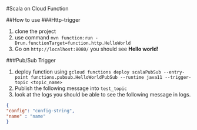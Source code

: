 #Scala on Cloud Function

##How to use
###Http-trigger 
1. clone the project
2. use command ``mvn function:run -Drun.functionTarget=function.http.HelloWorld``
3. Go on ``http://localhost:8080/`` you should see **Hello world!**

###Pub/Sub Trigger
1. deploy function using ``gcloud functions deploy scalaPubSub --entry-point functions.pubsub.HelloWorldPubSub --runtime java11 --trigger-topic <topic_name>``
2. Publish the following message into ``test_topic`` 
3. look at the logs you should be able to see the following message  in logs.

```json
{
"config": "config-string",
"name" : "name"
}
``` 